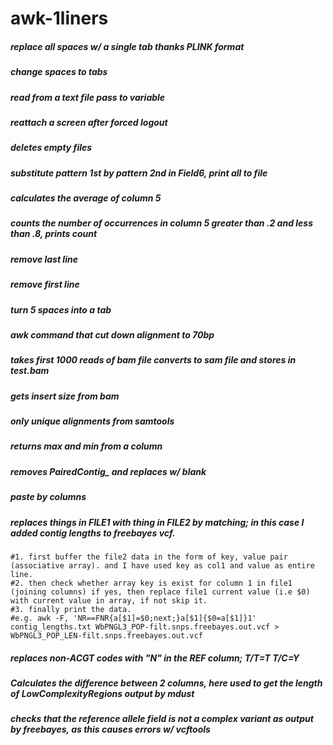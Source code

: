 awk-1liners
===========
##### replace all spaces w/ a single tab thanks PLINK format
##### change spaces to tabs
##### read from a text file pass to variable
##### reattach a screen after forced logout
##### deletes empty files
##### substitute pattern 1st by pattern 2nd in Field6, print all to file
##### calculates the average of column 5
##### counts the number of occurrences in column 5 greater than .2 and less than .8, prints count
##### remove last line
##### remove first line
##### turn 5 spaces into a tab
##### awk command that cut down alignment to 70bp
##### takes first 1000 reads of bam file converts to sam file and stores in test.bam
##### gets insert size from bam
##### only unique alignments from samtools
##### returns max and min from a column
##### removes PairedContig_ and replaces w/ blank
##### paste by columns
##### replaces things in FILE1 with thing in FILE2 by matching; in this case I added contig lengths to freebayes vcf.
	#1. first buffer the file2 data in the form of key, value pair (associative array). and I have used key as col1 and value as entire line.
	#2. then check whether array key is exist for column 1 in file1 (joining columns) if yes, then replace file1 current value (i.e $0) with current value in array, if not skip it.
	#3. finally print the data.
	#e.g. awk -F, 'NR==FNR{a[$1]=$0;next;}a[$1]{$0=a[$1]}1' contig_lengths.txt WbPNGL3_POP-filt.snps.freebayes.out.vcf > WbPNGL3_POP_LEN-filt.snps.freebayes.out.vcf
##### replaces non-ACGT codes with "N" in the REF column; T/T=T T/C=Y
##### Calculates the difference between 2 columns, here used to get the length of LowComplexityRegions output by mdust
##### checks that the reference allele field is not a complex variant as output by freebayes, as this causes errors w/ vcftools
